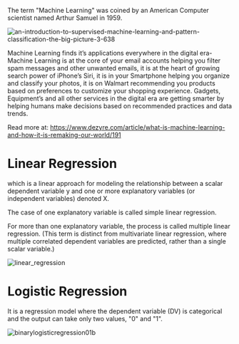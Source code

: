 
The term "Machine Learning" was coined by an American Computer scientist named Arthur Samuel in 1959.

![an-introduction-to-supervised-machine-learning-and-pattern-classification-the-big-picture-3-638](https://user-images.githubusercontent.com/22607215/34581768-9ee472c0-f15f-11e7-9264-03065fc79c02.jpg)

Machine Learning finds it’s applications everywhere in the digital era- Machine Learning is at the core of your email accounts helping you filter spam messages and other unwanted emails, it is at the heart of growing search power of iPhone’s Siri, it is in your Smartphone helping you organize and classify your photos, it is on Walmart recommending you products based on preferences to customize your shopping experience. Gadgets, Equipment’s and all other services in the digital era are getting smarter by helping humans make decisions based on recommended practices and data trends.

Read more at: https://www.dezyre.com/article/what-is-machine-learning-and-how-it-is-remaking-our-world/191


# Linear Regression

which is a linear approach for modeling the relationship between a scalar dependent variable y and one or more explanatory variables (or independent variables) denoted X. 

The case of one explanatory variable is called simple linear regression. 

For more than one explanatory variable, the process is called multiple linear regression. (This term is distinct from multivariate linear regression, where multiple correlated dependent variables are predicted, rather than a single scalar variable.)

![linear_regression](https://user-images.githubusercontent.com/22607215/34582610-849bac78-f162-11e7-9634-b91ded6fe9f5.png)


# Logistic Regression

It is a regression model where the dependent variable (DV) is categorical and the output can take only two values, "0" and "1".

![binarylogisticregression01b](https://user-images.githubusercontent.com/22607215/34582777-2342828e-f163-11e7-89e8-b0ed46db5533.jpg)
